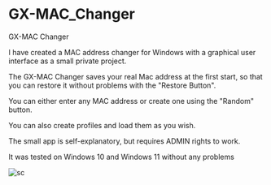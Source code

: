 # GX-MAC_Changer
GX-MAC Changer

I have created a MAC address changer for Windows with a graphical user interface as a small private project.

The GX-MAC Changer saves your real Mac address at the first start, so that you can restore it without problems with the "Restore Button".

You can either enter any MAC address or create one using the "Random" button.

You can also create profiles and load them as you wish.

The small app is self-explanatory, but requires ADMIN rights to work.

It was tested on Windows 10 and Windows 11 without any problems

![sc](https://github.com/Gerald-Ha/GX-MAC_Changer/assets/53166232/1e468768-ec8c-4704-88c2-543f967ab1f9)


